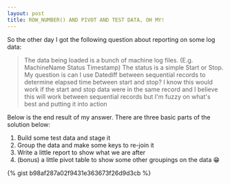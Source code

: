 ```yaml
---
layout: post
title: ROW_NUMBER() AND PIVOT AND TEST DATA, OH MY!
---
```


So the other day I got the following question about reporting on some log data:

> The data being loaded is a bunch of machine log files. (E.g. MachineName Status Timestamp) The status is a simple Start or Stop. My question is can I use Datediff between sequential records to determine elapsed time between start and stop? I know this would work if the start and stop data were in the same record and I believe this will work between sequential records but I'm fuzzy on what's best and putting it into action

Below is the end result of my answer. There are three basic parts of the solution below:

1. Build some test data and stage it
2. Group the data and make some keys to re-join it
3. Write a little report to show what we are after
4. (bonus) a little pivot table to show some other groupings on the data 😁

{% gist b98af287a02f9431e363673f26d9d3cb %}
